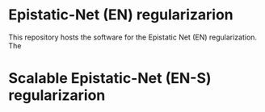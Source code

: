 # Epistatic-Net (EN) regularizarion
This repository hosts the software for the Epistatic Net (EN) regularization. The


# Scalable Epistatic-Net (EN-S) regularizarion
